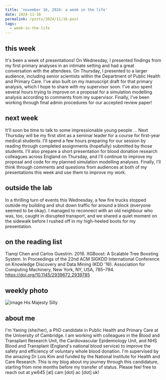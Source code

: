 ```yaml
---
title: 'november 16, 2024: a week in the life'
date: 2024-11-16
permalink: /posts/2024/11/16-post
tags:
  - week-in-the-life
---
```


this week
------
It's been a week of presentations! On Wednesday, I presented findings from my first primary analyses in an intimate setting and had a great conversation with the attendees. On Thursday, I presented to a larger audience, including senior scientists within the Department of Public Health and Primary Care. I've also built on my manuscript draft for that primary analysis, which I hope to share with my supervisor soon. I've also spent several hours trying to improve on a proposal for a simulation modelling analysis according to comments from my supervisor. Finally, I've been working through final admin procedures for our accepted review paper!

next week
------
It'll soon be time to talk to some impressionable young people ... Next Thursday will be my first stint as a seminar leader for a course for first-year medical students. I'll spend a few hours preparing for our session by reading through completed assignments (hopefully) submitted by those students. I'll also prepare a short presentation for blood donation research colleagues across England on Thursday, and I'll continue to improve my proposal and code for my planned simulation modelling analyses. Finally, I'll think through comments and questions from audiences at both of my presentations this week and use them to improve my work.

outside the lab
------
In a thrilling turn of events this Wednesday, a few fire trucks stopped outside my building and shut down traffic for around a block (everyone seemed to be okay). I managed to reconnect with an old neighbour who was, too, caught in disrupted transport, and we shared a quiet moment on the sidewalk before I rushed off in my high-heeled boots for my presentation.

on the reading list
------
Tianqi Chen and Carlos Guestrin. 2016. XGBoost: A Scalable Tree Boosting System. In Proceedings of the 22nd ACM SIGKDD International Conference on Knowledge Discovery and Data Mining (KDD '16). Association for Computing Machinery, New York, NY, USA, 785–794. https://doi.org/10.1145/2939672.2939785

weekly photo
------
![image](https://github.com/user-attachments/assets/7abbca9b-5942-43a4-ace3-63c53de557e5)
His Majesty Silly

about me
------
I'm Yaning (she/her), a PhD candidate in Public Health and Primary Care at the University of Cambridge. I am working with colleagues in the Blood and Transplant Research Unit, the Cardiovascular Epidemiology Unit, and NHS Blood and Transplant (England's national blood service) to improve the safety and efficiency of voluntary whole blood donation. I'm supervised by the amazing Dr Lois Kim and funded by the National Institute for Health and Care Research. This is my blog about my journey through this candidature, starting from nine months before my transfer of status. Please feel free to reach out at yw645 [at] cam [dot] ac [dot] uk!
